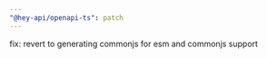 ```yaml
---
"@hey-api/openapi-ts": patch
---
```


fix: revert to generating commonjs for esm and commonjs support
